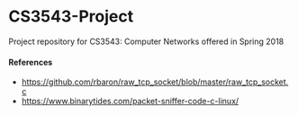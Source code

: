 # CS3543-Project
 Project repository for CS3543: Computer Networks offered in Spring 2018

#### References
+ https://github.com/rbaron/raw_tcp_socket/blob/master/raw_tcp_socket.c
+ https://www.binarytides.com/packet-sniffer-code-c-linux/